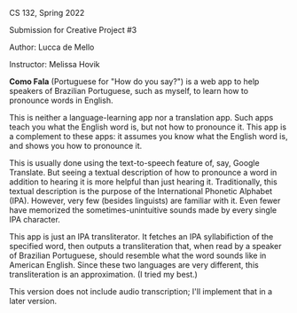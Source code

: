 CS 132, Spring 2022

Submission for Creative Project #3

Author: Lucca de Mello

Instructor: Melissa Hovik

**Como Fala** (Portuguese for "How do you say?") is a web app to help speakers of 
Brazilian Portuguese, such as myself, to learn how to pronounce words in 
English.

This is neither a language-learning app nor a translation app. Such apps 
teach you what the English word is, but not how to pronounce it. This app 
is a complement to these apps: it assumes you know what the English word 
is, and shows you how to pronounce it.

This is usually done using the text-to-speech feature of, say, Google 
Translate. But seeing a textual description of how to pronounce a word in 
addition to hearing it is more helpful than just hearing it. Traditionally, 
this textual description is the purpose of the International Phonetic Alphabet 
(IPA). However, very few (besides linguists) are familiar with it. Even 
fewer have memorized the sometimes-unintuitive sounds made by every single 
IPA character. 

This app is just an IPA transliterator. It fetches an IPA syllabifiction of 
the specified word, then outputs a transliteration that, when read by a 
speaker of Brazilian Portuguese, should resemble what the word sounds like 
in American English. Since these two languages are very different, this 
transliteration is an approximation. (I tried my best.) 

This version does not include audio transcription; I'll implement that in a 
later version. 